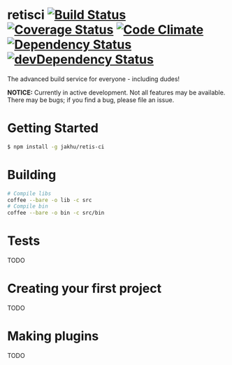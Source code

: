 # retisci [![Build Status](https://travis-ci.org/jakhu/retis-ci.svg?branch=master)](https://travis-ci.org/jakhu/retis-ci) [![Coverage Status](https://coveralls.io/repos/github/jakhu/retis-ci/badge.svg?branch=master)](https://coveralls.io/github/jakhu/retis-ci?branch=master) [![Code Climate](https://codeclimate.com/github/jakhu/retis/badges/gpa.svg)](https://codeclimate.com/github/jakhu/retis) [![Dependency Status](https://david-dm.org/jakhu/retis.svg)](https://david-dm.org/jakhu/retis) [![devDependency Status](https://david-dm.org/jakhu/retis/dev-status.svg)](https://david-dm.org/jakhu/retis#info=devDependencies)
The advanced build service for everyone - including dudes!

**NOTICE:** Currently in active development. Not all features may be available. There may be bugs; if you find a bug, please file an issue.

# Getting Started
```bash
$ npm install -g jakhu/retis-ci
```
# Building
```bash
# Compile libs
coffee --bare -o lib -c src
# Compile bin
coffee --bare -o bin -c src/bin
```

# Tests
TODO

# Creating your first project
TODO

# Making plugins
TODO
